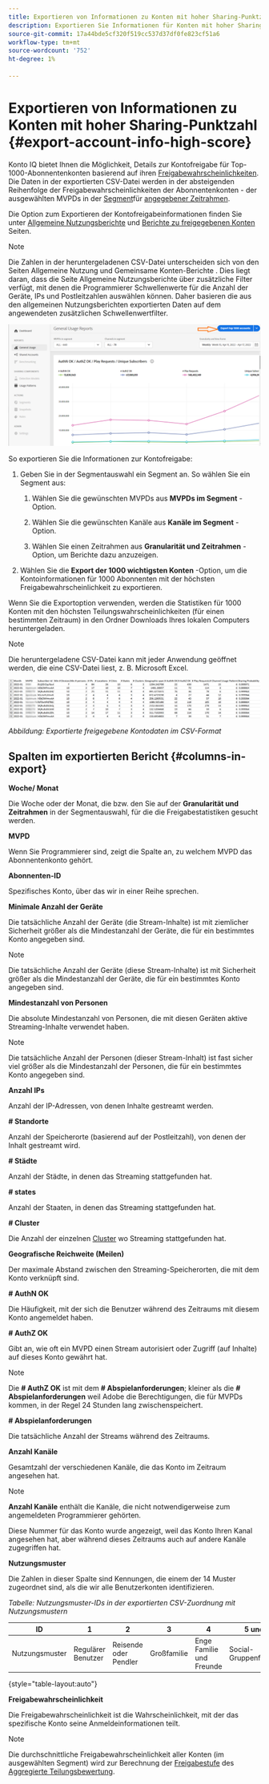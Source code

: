```yaml
---
title: Exportieren von Informationen zu Konten mit hoher Sharing-Punktzahl
description: Exportieren Sie Informationen für Konten mit hoher Sharing-Punktzahl.
source-git-commit: 17a44bde5cf320f519cc537d37df0fe823cf51a6
workflow-type: tm+mt
source-wordcount: '752'
ht-degree: 1%

---
```



# Exportieren von Informationen zu Konten mit hoher Sharing-Punktzahl {#export-account-info-high-score}

Konto IQ bietet Ihnen die Möglichkeit, Details zur Kontofreigabe für Top-1000-Abonnentenkonten basierend auf ihren [Freigabewahrscheinlichkeiten](/help/AccountIQ/product-concepts.md#account-sharing-probability-def). Die Daten in der exportierten CSV-Datei werden in der absteigenden Reihenfolge der Freigabewahrscheinlichkeiten der Abonnentenkonten - der ausgewählten MVPDs in der [Segment](/help/AccountIQ/product-concepts.md#segment-def)für [angegebener Zeitrahmen](/help/AccountIQ/product-concepts.md#time-frame-def).

Die Option zum Exportieren der Kontofreigabeinformationen finden Sie unter [Allgemeine Nutzungsberichte](/help/AccountIQ/general-usage-reports.md) und [Berichte zu freigegebenen Konten](/help/AccountIQ/shared-acc-reports.md) Seiten.

>[!NOTE]
>
>Die Zahlen in der heruntergeladenen CSV-Datei unterscheiden sich von den Seiten Allgemeine Nutzung und Gemeinsame Konten-Berichte . Dies liegt daran, dass die Seite Allgemeine Nutzungsberichte über zusätzliche Filter verfügt, mit denen die Programmierer Schwellenwerte für die Anzahl der Geräte, IPs und Postleitzahlen auswählen können. Daher basieren die aus den allgemeinen Nutzungsberichten exportierten Daten auf dem angewendeten zusätzlichen Schwellenwertfilter.

![Exportoption in Allgemeine Verwendung](assets/export.png)

So exportieren Sie die Informationen zur Kontofreigabe:

1. Geben Sie in der Segmentauswahl ein Segment an. So wählen Sie ein Segment aus:

   1. Wählen Sie die gewünschten MVPDs aus **MVPDs im Segment** -Option.

   1. Wählen Sie die gewünschten Kanäle aus **Kanäle im Segment** -Option.

   1. Wählen Sie einen Zeitrahmen aus **Granularität und Zeitrahmen** -Option, um Berichte dazu anzuzeigen.

1. Wählen Sie die **Export der 1000 wichtigsten Konten** -Option, um die Kontoinformationen für 1000 Abonnenten mit der höchsten Freigabewahrscheinlichkeit zu exportieren.

Wenn Sie die Exportoption verwenden, werden die Statistiken für 1000 Konten mit den höchsten Teilungswahrscheinlichkeiten (für einen bestimmten Zeitraum) in den Ordner Downloads Ihres lokalen Computers heruntergeladen.

>[!NOTE]
>
>Die heruntergeladene CSV-Datei kann mit jeder Anwendung geöffnet werden, die eine CSV-Datei liest, z. B. Microsoft Excel.

![exportierte Daten im CSV-Format](assets/exported-csv.png)

*Abbildung: Exportierte freigegebene Kontodaten im CSV-Format*

## Spalten im exportierten Bericht {#columns-in-export}

**Woche/ Monat**

Die Woche oder der Monat, die bzw. den Sie auf der **Granularität und Zeitrahmen** in der Segmentauswahl, für die die Freigabestatistiken gesucht werden.

**MVPD**

Wenn Sie Programmierer sind, zeigt die Spalte an, zu welchem MVPD das Abonnentenkonto gehört.

**Abonnenten-ID**

Spezifisches Konto, über das wir in einer Reihe sprechen.

**Minimale Anzahl der Geräte**

Die tatsächliche Anzahl der Geräte (die Stream-Inhalte) ist mit ziemlicher Sicherheit größer als die Mindestanzahl der Geräte, die für ein bestimmtes Konto angegeben sind.

>[!NOTE]
>
>Die tatsächliche Anzahl der Geräte (diese Stream-Inhalte) ist mit Sicherheit größer als die Mindestanzahl der Geräte, die für ein bestimmtes Konto angegeben sind.

**Mindestanzahl von Personen**

Die absolute Mindestanzahl von Personen, die mit diesen Geräten aktive Streaming-Inhalte verwendet haben.

>[!NOTE]
>
>Die tatsächliche Anzahl der Personen (dieser Stream-Inhalt) ist fast sicher viel größer als die Mindestanzahl der Personen, die für ein bestimmtes Konto angegeben sind.

**Anzahl IPs**

Anzahl der IP-Adressen, von denen Inhalte gestreamt werden.

**# Standorte**

Anzahl der Speicherorte (basierend auf der Postleitzahl), von denen der Inhalt gestreamt wird.

**# Städte**

Anzahl der Städte, in denen das Streaming stattgefunden hat.

**# states**

Anzahl der Staaten, in denen das Streaming stattgefunden hat.

**# Cluster**

Die Anzahl der einzelnen [Cluster](/help/AccountIQ/product-concepts.md#cluster-def) wo Streaming stattgefunden hat.

**Geografische Reichweite (Meilen)**

Der maximale Abstand zwischen den Streaming-Speicherorten, die mit dem Konto verknüpft sind.

**# AuthN OK**

Die Häufigkeit, mit der sich die Benutzer während des Zeitraums mit diesem Konto angemeldet haben.

**# AuthZ OK**

Gibt an, wie oft ein MVPD einen Stream autorisiert oder Zugriff (auf Inhalte) auf dieses Konto gewährt hat.

>[!NOTE]
>
>Die **# AuthZ OK** ist mit dem **# Abspielanforderungen**; kleiner als die **# Abspielanforderungen** weil Adobe die Berechtigungen, die für MVPDs kommen, in der Regel 24 Stunden lang zwischenspeichert.

**# Abspielanforderungen**

Die tatsächliche Anzahl der Streams während des Zeitraums.

**Anzahl Kanäle**

Gesamtzahl der verschiedenen Kanäle, die das Konto im Zeitraum angesehen hat.

>[!NOTE]
>
>**Anzahl Kanäle** enthält die Kanäle, die nicht notwendigerweise zum angemeldeten Programmierer gehörten.
>
>Diese Nummer für das Konto wurde angezeigt, weil das Konto Ihren Kanal angesehen hat, aber während dieses Zeitraums auch auf andere Kanäle zugegriffen hat.

**Nutzungsmuster**

Die Zahlen in dieser Spalte sind Kennungen, die einem der 14 Muster zugeordnet sind, als die wir alle Benutzerkonten identifizieren.

*Tabelle: Nutzungsmuster-IDs in der exportierten CSV-Zuordnung mit Nutzungsmustern*

| ID | 1 | 2 | 3 | 4 | 5 und 8 | 6 | 7 | 9 | 10 und 11 | 12 | 13 | 14 |
|---|---|---|---|---|---|---|---|---|---|---|---|---|
| Nutzungsmuster | Regulärer Benutzer | Reisende oder Pendler | Großfamilie | Enge Familie und Freunde | Social-Gruppenfreigabe | Große Gruppe von Freunden | Gleichzeitiges Streaming | Community-Freigabe | Unsicheres Verhalten | Kleine Familie | Zweites Heim | Ungewöhnliche Nutzung |

{style=&quot;table-layout:auto&quot;}

**Freigabewahrscheinlichkeit**

Die Freigabewahrscheinlichkeit ist die Wahrscheinlichkeit, mit der das spezifische Konto seine Anmeldeinformationen teilt.

>[!NOTE]
>
> Die durchschnittliche Freigabewahrscheinlichkeit aller Konten (im ausgewählten Segment) wird zur Berechnung der [Freigabestufe](/help/AccountIQ/dashboard.md#sharing-level) des [Aggregierte Teilungsbewertung](/help/AccountIQ/dashboard.md#aggregated-sharing).
